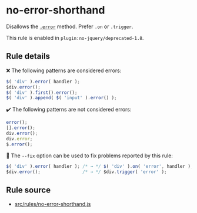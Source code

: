 # no-error-shorthand

Disallows the [`.error`](https://api.jquery.com/error/) method. Prefer `.on` or `.trigger`.

This rule is enabled in `plugin:no-jquery/deprecated-1.8`.

## Rule details

❌ The following patterns are considered errors:
```js
$( 'div' ).error( handler );
$div.error();
$( 'div' ).first().error();
$( 'div' ).append( $( 'input' ).error() );
```

✔️ The following patterns are not considered errors:
```js
error();
[].error();
div.error();
div.error;
$.error();
```

🔧 The `--fix` option can be used to fix problems reported by this rule:
```js
$( 'div' ).error( handler ); /* → */ $( 'div' ).on( 'error', handler );
$div.error();                /* → */ $div.trigger( 'error' );
```

## Rule source

* [src/rules/no-error-shorthand.js](/src/rules/no-error-shorthand.js)
